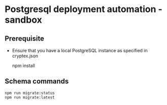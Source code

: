 Postgresql deployment automation - sandbox
====

Prerequisite
----

* Ensure that you have a local PostgreSQL instance as specified in cryptex.json 


    npm install


Schema commands
----

    npm run migrate:status
    npm run migrate:latest

